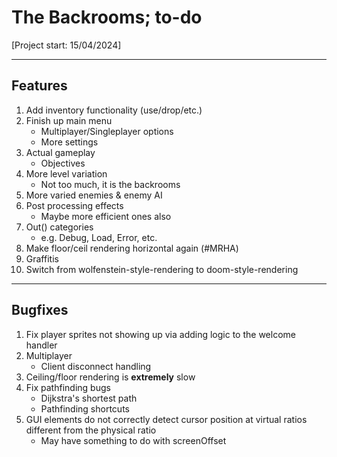 # The Backrooms; to-do
[Project start: 15/04/2024]

---
## Features
1. Add inventory functionality (use/drop/etc.)
1. Finish up main menu
    - Multiplayer/Singleplayer options
    - More settings
1. Actual gameplay
    - Objectives
1. More level variation
    - Not too much, it is the backrooms
1. More varied enemies & enemy AI
1. Post processing effects
    - Maybe more efficient ones also
1. Out() categories
    - e.g. Debug, Load, Error, etc.
1. Make floor/ceil rendering horizontal again (#MRHA)
1. Graffitis
1. Switch from wolfenstein-style-rendering to doom-style-rendering

---
## Bugfixes
1. Fix player sprites not showing up via adding logic to the welcome handler
1. Multiplayer
    - Client disconnect handling
1. Ceiling/floor rendering is **extremely** slow
1. Fix pathfinding bugs
    - Dijkstra's shortest path
    - Pathfinding shortcuts
1. GUI elements do not correctly detect cursor position at virtual ratios different from the physical ratio
    - May have something to do with screenOffset